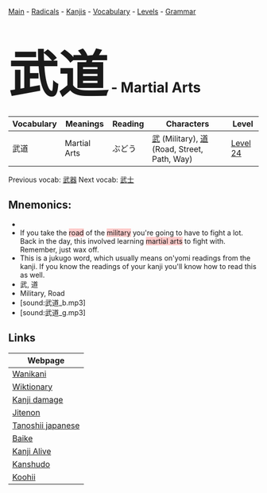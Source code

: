 <style> bigfont {font-size: 100px}</style>
[Main](../README.md) -
[Radicals](../radicals.md) -
[Kanjis](../kanjis.md) -
[Vocabulary](../vocabulary.md) -
[Levels](../levels.md) -
[Grammar](../grammar.md)
# <bigfont> 武道</bigfont> - Martial Arts 

| Vocabulary | Meanings | Reading | Characters | Level |
| --- | --- | --- | --- | --- |
| 武道 | Martial Arts | ぶどう |  [武](../kanjis/武.md) (Military), [道](../kanjis/道.md) (Road, Street, Path, Way) | [Level 24](../levels/wk_level24.md) |

Previous vocab: [武器](武器.md) Next vocab: [武士](武士.md) 

## Mnemonics:

* 
* If you take the <span style="background-color:#ffcccb"> road</span> of the <span style="background-color:#ffcccb"> military</span> you're going to have to fight a lot. Back in the day, this involved learning <span style="background-color:#ffcccb"> martial arts</span> to fight with. Remember, just wax off.
* This is a jukugo word, which usually means on'yomi readings from the kanji. If you know the readings of your kanji you'll know how to read this as well.
* 武, 道
* Military, Road
* [sound:武道_b.mp3]
* [sound:武道_g.mp3]


## Links 

| Webpage |
| --- |
| [Wanikani          ](https://www.wanikani.com/kanji/武道) |
| [Wiktionary        ](https://en.wiktionary.org/wiki/武道) |
| [Kanji damage      ](http://www.kanjidamage.com/kanji/search?utf8=✓&q=武道) |
| [Jitenon           ](https://jitenon.com/kanji/武道) |
| [Tanoshii japanese ](https://www.tanoshiijapanese.com/dictionary/kanji.cfm?k=武道) |
| [Baike             ](https://baike.baidu.com/item/武道) |
| [Kanji Alive       ](https://app.kanjialive.com/武道) |
| [Kanshudo          ](https://www.kanshudo.com/searchmn?q=武道) |
| [Koohii            ](https://kanji.koohii.com/study/kanji/武道) |
